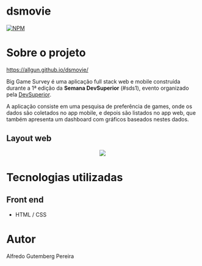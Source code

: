# dsmovie
[![NPM](https://img.shields.io/npm/l/react)](https://github.com/AllGun/dsmovie/blob/main/LICENSE) 

# Sobre o projeto

https://allgun.github.io/dsmovie/

Big Game Survey é uma aplicação full stack web e mobile construída durante a 1ª edição da **Semana DevSuperior** (#sds1), evento organizado pela [DevSuperior](https://devsuperior.com "Site da DevSuperior").

A aplicação consiste em uma pesquisa de preferência de games, onde os dados são coletados no app mobile, e depois são listados no app web, que também apresenta um dashboard com gráficos baseados nestes dados.


## Layout web
<div align="center">
  <img src="https://user-images.githubusercontent.com/88584363/168670914-d25325b2-3ef3-4068-97dd-dd58cd5be031.png"/>
</div>

# Tecnologias utilizadas
## Front end
- HTML / CSS

# Autor

Alfredo Gutemberg Pereira
